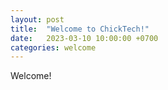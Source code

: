 ```yaml
---
layout: post
title:  "Welcome to ChickTech!"
date:   2023-03-10 10:00:00 +0700
categories: welcome
---
```


Welcome!
